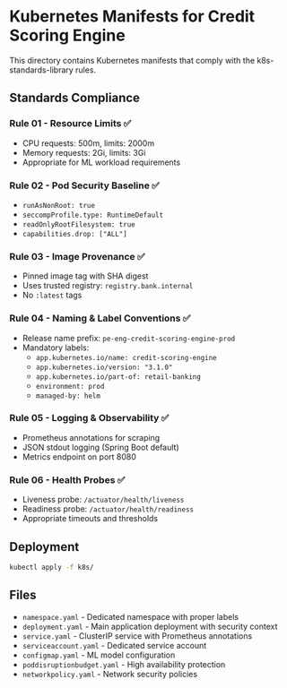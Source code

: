 # Kubernetes Manifests for Credit Scoring Engine

This directory contains Kubernetes manifests that comply with the k8s-standards-library rules.

## Standards Compliance

### Rule 01 - Resource Limits ✅
- CPU requests: 500m, limits: 2000m
- Memory requests: 2Gi, limits: 3Gi
- Appropriate for ML workload requirements

### Rule 02 - Pod Security Baseline ✅
- `runAsNonRoot: true`
- `seccompProfile.type: RuntimeDefault`
- `readOnlyRootFilesystem: true`
- `capabilities.drop: ["ALL"]`

### Rule 03 - Image Provenance ✅
- Pinned image tag with SHA digest
- Uses trusted registry: `registry.bank.internal`
- No `:latest` tags

### Rule 04 - Naming & Label Conventions ✅
- Release name prefix: `pe-eng-credit-scoring-engine-prod`
- Mandatory labels:
  - `app.kubernetes.io/name: credit-scoring-engine`
  - `app.kubernetes.io/version: "3.1.0"`
  - `app.kubernetes.io/part-of: retail-banking`
  - `environment: prod`
  - `managed-by: helm`

### Rule 05 - Logging & Observability ✅
- Prometheus annotations for scraping
- JSON stdout logging (Spring Boot default)
- Metrics endpoint on port 8080

### Rule 06 - Health Probes ✅
- Liveness probe: `/actuator/health/liveness`
- Readiness probe: `/actuator/health/readiness`
- Appropriate timeouts and thresholds

## Deployment

```bash
kubectl apply -f k8s/
```

## Files

- `namespace.yaml` - Dedicated namespace with proper labels
- `deployment.yaml` - Main application deployment with security context
- `service.yaml` - ClusterIP service with Prometheus annotations
- `serviceaccount.yaml` - Dedicated service account
- `configmap.yaml` - ML model configuration
- `poddisruptionbudget.yaml` - High availability protection
- `networkpolicy.yaml` - Network security policies
